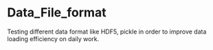 # Data_File_format
Testing different data format like HDF5, pickle in order to improve data loading efficiency on daily work.
